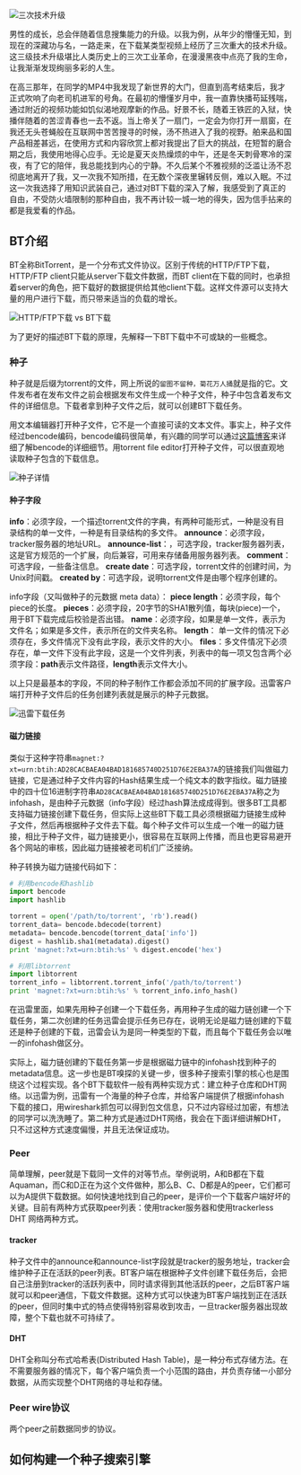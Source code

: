 ![三次技术升级](https://upload-images.jianshu.io/upload_images/2027339-761cdf428a036cbe.jpg?imageMogr2/auto-orient/strip%7CimageView2/2/w/1240)

男性的成长，总会伴随着信息搜集能力的升级。以我为例，从年少的懵懂无知，到现在的深藏功与名，一路走来，在下载某类型视频上经历了三次重大的技术升级。这三级技术升级堪比人类历史上的三次工业革命，在漫漫黑夜中点亮了我的生命，让我渐渐发现绚丽多彩的人生。

在高三那年，在同学的MP4中我发现了新世界的大门，但直到高考结束后，我才正式吹响了向老司机进军的号角。在最初的懵懂岁月中，我一直靠快播苟延残喘，通过附近的视频功能如饥似渴地观摩新的作品。好景不长，随着王铁匠的入狱，快播伴随着的苦涩青春也一去不返。当上帝关了一扇门，一定会为你打开一扇窗，在我还无头苍蝇般在互联网中苦苦搜寻的时候，汤不热进入了我的视野。舶来品和国产品相差甚远，在使用方式和内容欣赏上都对我提出了巨大的挑战，在短暂的磨合期之后，我使用地得心应手。无论是夏天炎热燥烦的中午，还是冬天刺骨寒冷的深夜，有了它的陪伴，我总能找到内心的宁静。不久后某个不雅视频的泛滥让汤不忍彻底地离开了我，又一次我不知所措，在无数个深夜里辗转反侧，难以入眠。不过这一次我选择了用知识武装自己，通过对BT下载的深入了解，我感受到了真正的自由，不受防火墙限制的那种自由，我不再计较一城一地的得失，因为信手拈来的都是我爱看的作品。

## BT介绍

BT全称BitTorrent，是一个分布式文件协议。区别于传统的HTTP/FTP下载，HTTP/FTP client只能从server下载文件数据，而BT client在下载的同时，也承担着server的角色，把下载好的数据提供给其他client下载。这样文件源可以支持大量的用户进行下载，而只带来适当的负载的增长。

![HTTP/FTP下载 vs BT下载](https://upload-images.jianshu.io/upload_images/2027339-76c35938d1875dae.jpg?imageMogr2/auto-orient/strip%7CimageView2/2/w/1240)

为了更好的描述BT下载的原理，先解释一下BT下载中不可或缺的一些概念。

### 种子

种子就是后缀为torrent的文件，网上所说的`留图不留种，菊花万人捅`就是指的它。文件发布者在发布文件之前会根据发布文件生成一个种子文件，种子中包含着发布文件的详细信息。下载者拿到种子文件之后，就可以创建BT下载任务。

用文本编辑器打开种子文件，它不是一个直接可读的文本文件。事实上，种子文件经过bencode编码，bencode编码很简单，有兴趣的同学可以通过[这篇博客](https://www.jianshu.com/p/c26de7a04c38)来详细了解bencode的详细细节。用torrent file editor打开种子文件，可以很直观地读取种子包含的下载信息。
 
![种子详情](https://upload-images.jianshu.io/upload_images/2027339-f17268f29599083d.png?imageMogr2/auto-orient/strip%7CimageView2/2/w/1240)

#### 种子字段

**info**：必须字段，一个描述torrent文件的字典，有两种可能形式，一种是没有目录结构的单一文件，一种是有目录结构的多文件。
**announce**：必须字段，tracker服务器的地址URL。
**announce-list**：，可选字段，tracker服务器列表，这是官方规范的一个扩展，向后兼容，可用来存储备用服务器列表。
**comment**：可选字段，一些备注信息。
**create date**：可选字段，torrent文件的创建时间，为Unix时间戳。
**created by**：可选字段，说明torrent文件是由哪个程序创建的。

info字段（又叫做种子的元数据 meta data）：
**piece length**：必须字段，每个piece的长度。
**pieces**：必须字段，20字节的SHA1散列值，每块(piece)一个，用于BT下载完成后校验是否出错。
**name**：必须字段，如果是单一文件，表示为文件名；如果是多文件，表示所在的文件夹名称。
**length**： 单一文件的情况下必须存在，多文件情况下没有此字段，表示文件的大小。
**files**：多文件情况下必须存在，单一文件下没有此字段，这是一个文件列表，列表中的每一项又包含两个必须字段：**path**表示文件路径，**length**表示文件大小。

以上只是最基本的字段，不同的种子制作工作都会添加不同的扩展字段。迅雷客户端打开种子文件后的任务创建列表就是展示的种子元数据。

![迅雷下载任务](https://upload-images.jianshu.io/upload_images/2027339-a78bbc141ceac1f1.png?imageMogr2/auto-orient/strip%7CimageView2/2/w/1240)

#### 磁力链接

类似于这种字符串`magnet:?xt=urn:btih:AD28CACBAEA04BAD181685740D251D76E2EBA37A`的链接我们叫做磁力链接，它是通过种子文件内容的Hash结果生成一个纯文本的数字指纹。磁力链接中的四十位16进制字符串`AD28CACBAEA04BAD181685740D251D76E2EBA37A`称之为infohash，是由种子元数据（info字段）经过hash算法成成得到。很多BT工具都支持磁力链接创建下载任务，但实际上这些BT下载工具必须根据磁力链接生成种子文件，然后再根据种子文件去下载。每个种子文件可以生成一个唯一的磁力链接，相比于种子文件，磁力链接更小，很容易在互联网上传播，而且也更容易避开各个网站的审核，因此磁力链接被老司机们广泛接纳。

种子转换为磁力链接代码如下：
```python
# 利用bencode和hashlib
import bencode
import hashlib

torrent = open('/path/to/torrent', 'rb').read()
torrent_data= bencode.bdecode(torrent)
metadata= bencode.bencode(torrent_data['info'])
digest = hashlib.sha1(metadata).digest()
print 'magnet:?xt=urn:btih:%s' % digest.encode('hex')

# 利用libtorrent
import libtorrent
torrent_info = libtorrent.torrent_info('/path/to/torrent')
print 'magnet:?xt=urn:btih:%s' % torrent_info.info_hash()
```

在迅雷里面，如果先用种子创建一个下载任务，再用种子生成的磁力链创建一个下载任务，第二次创建的任务迅雷会提示任务已存在，说明无论是磁力链创建的下载还是种子创建的下载，迅雷会认为是同一种类型的下载，而且每个下载任务会以唯一的infohash做区分。

实际上，磁力链创建的下载任务第一步是根据磁力链中的infohash找到种子的metadata信息。这一步也是BT嗅探的关键一步，很多种子搜索引擎的核心也是围绕这个过程实现。各个BT下载软件一般有两种实现方式：建立种子仓库和DHT网络。以迅雷为例，迅雷有一个海量的种子仓库，并给客户端提供了根据infohash下载的接口，用wireshark抓包可以得到包文信息，只不过内容经过加密，有想法的同学可以洗洗睡了。第二种方式是通过DHT网络，我会在下面详细讲解DHT，只不过这种方式速度偏慢，并且无法保证成功。

### Peer

简单理解，peer就是下载同一文件的对等节点。举例说明，A和B都在下载Aquaman，而C和D正在为这个文件做种，那么B、C、D都是A的peer，它们都可以为A提供下载数据。如何快速地找到自己的peer，是评价一个下载客户端好坏的关键。目前有两种方式获取peer列表：使用tracker服务器和使用trackerless DHT 网络两种方式。

#### tracker

种子文件中的announce和announce-list字段就是tracker的服务地址，tracker会维护种子正在活跃的peer列表。BT客户端在根据种子文件创建下载任务后，会把自己注册到tracker的活跃列表中，同时请求得到其他活跃的peer，之后BT客户端就可以和peer通信，下载文件数据。这种方式可以快速为BT客户端找到正在活跃的peer，但同时集中式的特点使得特别容易收到攻击，一旦tracker服务器出现故障，整个下载也就不可持续了。

#### DHT

DHT全称叫分布式哈希表(Distributed Hash Table)，是一种分布式存储方法。在不需要服务器的情况下，每个客户端负责一个小范围的路由，并负责存储一小部分数据，从而实现整个DHT网络的寻址和存储。

### Peer wire协议

两个peer之前数据同步的协议。

## 如何构建一个种子搜索引擎
